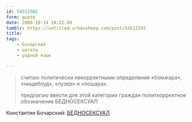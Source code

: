 ```yaml
---
id: 54512502
form: quote
date: 2008-10-14 18:22:00
tumblr: https://untitled.urbansheep.com/post/54512502
title: 
tags:
    - Бочарский
    - цитаты
    - родной язык

---
```


<blockquote>
<p>считаю политически некорректными определения «бомжара», «нищеблуд», «лузер» и «лошара».</p>
<p>предлагаю ввести для этой категории граждан политкорректное обозначение БЕДНОСЕКСУАЛ</p>
</blockquote>

Константин Бочарский: <a href="http://bocharsky.livejournal.com/378206.html">БЕДНОСЕКСУАЛ</a>
